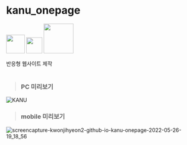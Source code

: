 # kanu_onepage
<img width="50" src="https://img.shields.io/badge/html-E34F26?style=for-the-badge&logo=HTML5&logoColor=white"> <img width="43" src="https://img.shields.io/badge/css-1572B6?style=for-the-badge&logo=CSS3&logoColor=white">
<img width="80" src="https://img.shields.io/badge/javascript-F7DF1E?style=for-the-badge&logo=javascript&logoColor=black">

반응형 웹사이트 제작
<br />
<br />
> ### PC 미리보기
![KANU](https://user-images.githubusercontent.com/90013333/168520672-85cb2dd0-4723-469a-99aa-3c4cd432d6aa.png)

> ### mobile 미리보기
![screencapture-kwonjihyeon2-github-io-kanu-onepage-2022-05-26-19_18_56](https://user-images.githubusercontent.com/90013333/170469110-0196a6b1-790f-4b22-8968-26e6f9b6cf6c.png)
